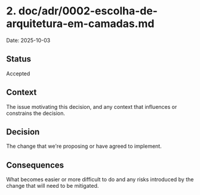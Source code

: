 # 2. doc/adr/0002-escolha-de-arquitetura-em-camadas.md

Date: 2025-10-03

## Status

Accepted

## Context

The issue motivating this decision, and any context that influences or constrains the decision.

## Decision

The change that we're proposing or have agreed to implement.

## Consequences

What becomes easier or more difficult to do and any risks introduced by the change that will need to be mitigated.
